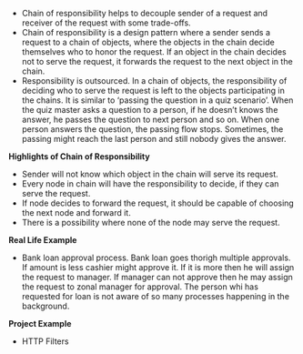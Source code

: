 - Chain of responsibility helps to decouple sender of a request and receiver of the request with some trade-offs. 
- Chain of responsibility is a design pattern where a sender sends a request to a chain of objects, where the objects in the chain decide themselves who to honor the request. If an object in the chain decides not to serve the request, it forwards the request to the next object in the chain.
- Responsibility is outsourced. In a chain of objects, the responsibility of deciding who to serve the request is left to the objects participating in the chains. It is similar to ‘passing the question in a quiz scenario’. When the quiz master asks a question to a person, if he doesn’t knows the answer, he passes the question to next person and so on. When one person answers the question, the passing flow stops. Sometimes, the passing might reach the last person and still nobody gives the answer.

**Highlights of Chain of Responsibility**

- Sender will not know which object in the chain will serve its request.
- Every node in chain will have the responsibility to decide, if they can serve the request.
- If node decides to forward the request, it should be capable of choosing the next node and forward it.
- There is a possibility where none of the node may serve the request.

**Real Life Example**
- Bank loan approval process. Bank loan goes thorigh multiple approvals. If amount is less cashier might approve it. If it is more then he will assign the request to manager. If manager can not approve then he may assign the request to zonal manager for approval. The person whi has requested for loan is not aware of so many processes happening in the background.

**Project Example**
- HTTP Filters
